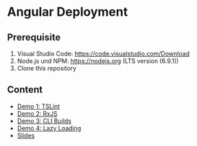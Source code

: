 # Angular Deployment

## Prerequisite
1. Visual Studio Code: https://code.visualstudio.com/Download
2. Node.js und NPM: https://nodejs.org (LTS version (6.9.1))
3. Clone this repository

## Content
+ [Demo 1: TSLint](https://github.com/gassmannT/AngularDeployment/tree/master/Demo01)
+ [Demo 2: RxJS](https://github.com/gassmannT/AngularDeployment/tree/master/Demo02)
+ [Demo 3: CLI Builds](https://github.com/gassmannT/AngularDeployment/tree/master/Demo03)
+ [Demo 4: Lazy Loading](https://github.com/gassmannT/AngularDeployment/tree/master/Demo04)
+ [Slides](https://github.com/gassmannT/AngularDeployment/tree/master/Slides)